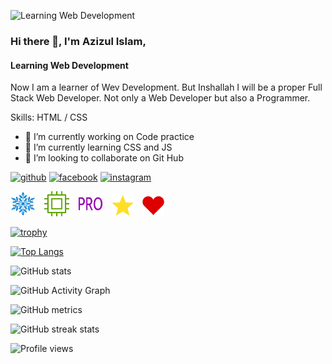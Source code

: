 ![Learning Web Development](https://arturssmirnovs.github.io/github-profile-readme-generator/images/banner.png)

### Hi there 👋, I'm Azizul Islam,
#### Learning Web Development

Now I am a learner of Wev Development. But Inshallah I will be a proper Full Stack Web Developer. Not only a Web Developer but also a Programmer.

Skills:  HTML / CSS

- 🔭 I’m currently working on Code practice 
- 🌱 I’m currently learning CSS and JS 
- 👯 I’m looking to collaborate on Git Hub 


[<img src='https://cdn.jsdelivr.net/npm/simple-icons@3.0.1/icons/github.svg' alt='github' height='40'>](https://github.com/azizul-001)  [<img src='https://cdn.jsdelivr.net/npm/simple-icons@3.0.1/icons/facebook.svg' alt='facebook' height='40'>](https://www.facebook.com/profile.php?id=100046796794007)  [<img src='https://cdn.jsdelivr.net/npm/simple-icons@3.0.1/icons/instagram.svg' alt='instagram' height='40'>](https://www.instagram.com/aziz.98bd/)  

<a href='https://archiveprogram.github.com/'><img src='https://raw.githubusercontent.com/acervenky/animated-github-badges/master/assets/acbadge.gif' width='40' height='40'></a> <a href='https://docs.github.com/en/developers'><img src='https://raw.githubusercontent.com/acervenky/animated-github-badges/master/assets/devbadge.gif' width='40' height='40'></a> <a href='https://github.com/pricing'><img src='https://raw.githubusercontent.com/acervenky/animated-github-badges/master/assets/pro.gif' width='40' height='40'></a> <a href='https://stars.github.com/'><img src='https://raw.githubusercontent.com/acervenky/animated-github-badges/master/assets/starbadge.gif' width='35' height='35'></a> <a href='https://docs.github.com/en/github/supporting-the-open-source-community-with-github-sponsors'><img src='https://raw.githubusercontent.com/acervenky/animated-github-badges/master/assets/sponsorbadge.gif' width='35' height='35'></a> 

[![trophy](https://github-profile-trophy.vercel.app/?username=azizul-001)](https://github.com/ryo-ma/github-profile-trophy)

[![Top Langs](https://github-readme-stats.vercel.app/api/top-langs/?username=azizul-001)](https://github.com/anuraghazra/github-readme-stats)

![GitHub stats](https://github-readme-stats.vercel.app/api?username=azizul-001&show_icons=true&count_private=true)  

![GitHub Activity Graph](https://activity-graph.herokuapp.com/graph?username=azizul-001)  

![GitHub metrics](https://metrics.lecoq.io/azizul-001)  

![GitHub streak stats](https://streak-stats.demolab.com/?user=azizul-001)  

![Profile views](https://gpvc.arturio.dev/azizul-001)  
